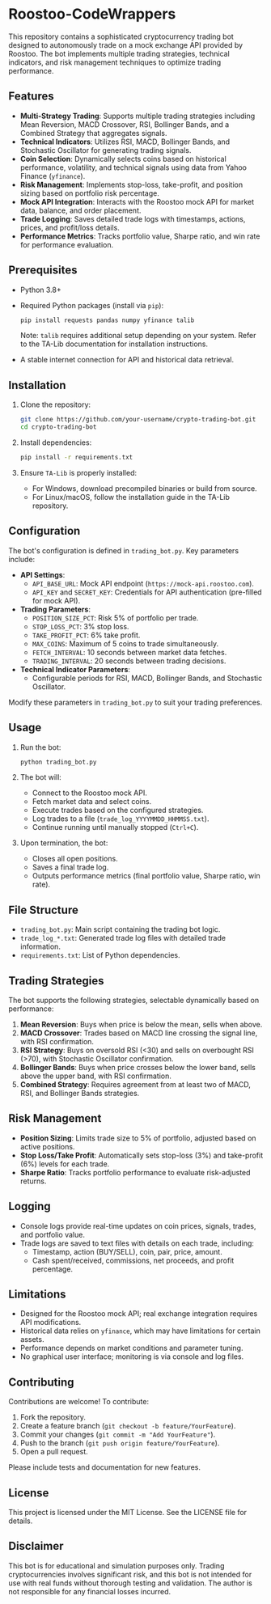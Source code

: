 # Roostoo-CodeWrappers

This repository contains a sophisticated cryptocurrency trading bot designed to autonomously trade on a mock exchange API provided by Roostoo. The bot implements multiple trading strategies, technical indicators, and risk management techniques to optimize trading performance.

## Features

- **Multi-Strategy Trading**: Supports multiple trading strategies including Mean Reversion, MACD Crossover, RSI, Bollinger Bands, and a Combined Strategy that aggregates signals.
- **Technical Indicators**: Utilizes RSI, MACD, Bollinger Bands, and Stochastic Oscillator for generating trading signals.
- **Coin Selection**: Dynamically selects coins based on historical performance, volatility, and technical signals using data from Yahoo Finance (`yfinance`).
- **Risk Management**: Implements stop-loss, take-profit, and position sizing based on portfolio risk percentage.
- **Mock API Integration**: Interacts with the Roostoo mock API for market data, balance, and order placement.
- **Trade Logging**: Saves detailed trade logs with timestamps, actions, prices, and profit/loss details.
- **Performance Metrics**: Tracks portfolio value, Sharpe ratio, and win rate for performance evaluation.

## Prerequisites

- Python 3.8+
- Required Python packages (install via `pip`):

  ```bash
  pip install requests pandas numpy yfinance talib
  ```

  Note: `talib` requires additional setup depending on your system. Refer to the TA-Lib documentation for installation instructions.
- A stable internet connection for API and historical data retrieval.

## Installation

1. Clone the repository:

   ```bash
   git clone https://github.com/your-username/crypto-trading-bot.git
   cd crypto-trading-bot
   ```

2. Install dependencies:

   ```bash
   pip install -r requirements.txt
   ```

3. Ensure `TA-Lib` is properly installed:

   - For Windows, download precompiled binaries or build from source.
   - For Linux/macOS, follow the installation guide in the TA-Lib repository.

## Configuration

The bot's configuration is defined in `trading_bot.py`. Key parameters include:

- **API Settings**:
  - `API_BASE_URL`: Mock API endpoint (`https://mock-api.roostoo.com`).
  - `API_KEY` and `SECRET_KEY`: Credentials for API authentication (pre-filled for mock API).
- **Trading Parameters**:
  - `POSITION_SIZE_PCT`: Risk 5% of portfolio per trade.
  - `STOP_LOSS_PCT`: 3% stop loss.
  - `TAKE_PROFIT_PCT`: 6% take profit.
  - `MAX_COINS`: Maximum of 5 coins to trade simultaneously.
  - `FETCH_INTERVAL`: 10 seconds between market data fetches.
  - `TRADING_INTERVAL`: 20 seconds between trading decisions.
- **Technical Indicator Parameters**:
  - Configurable periods for RSI, MACD, Bollinger Bands, and Stochastic Oscillator.

Modify these parameters in `trading_bot.py` to suit your trading preferences.

## Usage

1. Run the bot:

   ```bash
   python trading_bot.py
   ```

2. The bot will:

   - Connect to the Roostoo mock API.
   - Fetch market data and select coins.
   - Execute trades based on the configured strategies.
   - Log trades to a file (`trade_log_YYYYMMDD_HHMMSS.txt`).
   - Continue running until manually stopped (`Ctrl+C`).

3. Upon termination, the bot:

   - Closes all open positions.
   - Saves a final trade log.
   - Outputs performance metrics (final portfolio value, Sharpe ratio, win rate).

## File Structure

- `trading_bot.py`: Main script containing the trading bot logic.
- `trade_log_*.txt`: Generated trade log files with detailed trade information.
- `requirements.txt`: List of Python dependencies.

## Trading Strategies

The bot supports the following strategies, selectable dynamically based on performance:

1. **Mean Reversion**: Buys when price is below the mean, sells when above.
2. **MACD Crossover**: Trades based on MACD line crossing the signal line, with RSI confirmation.
3. **RSI Strategy**: Buys on oversold RSI (&lt;30) and sells on overbought RSI (&gt;70), with Stochastic Oscillator confirmation.
4. **Bollinger Bands**: Buys when price crosses below the lower band, sells above the upper band, with RSI confirmation.
5. **Combined Strategy**: Requires agreement from at least two of MACD, RSI, and Bollinger Bands strategies.

## Risk Management

- **Position Sizing**: Limits trade size to 5% of portfolio, adjusted based on active positions.
- **Stop Loss/Take Profit**: Automatically sets stop-loss (3%) and take-profit (6%) levels for each trade.
- **Sharpe Ratio**: Tracks portfolio performance to evaluate risk-adjusted returns.

## Logging

- Console logs provide real-time updates on coin prices, signals, trades, and portfolio value.
- Trade logs are saved to text files with details on each trade, including:
  - Timestamp, action (BUY/SELL), coin, pair, price, amount.
  - Cash spent/received, commissions, net proceeds, and profit percentage.

## Limitations

- Designed for the Roostoo mock API; real exchange integration requires API modifications.
- Historical data relies on `yfinance`, which may have limitations for certain assets.
- Performance depends on market conditions and parameter tuning.
- No graphical user interface; monitoring is via console and log files.

## Contributing

Contributions are welcome! To contribute:

1. Fork the repository.
2. Create a feature branch (`git checkout -b feature/YourFeature`).
3. Commit your changes (`git commit -m "Add YourFeature"`).
4. Push to the branch (`git push origin feature/YourFeature`).
5. Open a pull request.

Please include tests and documentation for new features.

## License

This project is licensed under the MIT License. See the LICENSE file for details.

## Disclaimer

This bot is for educational and simulation purposes only. Trading cryptocurrencies involves significant risk, and this bot is not intended for use with real funds without thorough testing and validation. The author is not responsible for any financial losses incurred.